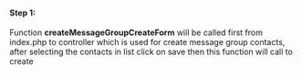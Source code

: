 #### Step 1:

Function **createMessageGroupCreateForm** will be called first from index.php to controller which is used for create message group contacts, after selecting the contacts in list click on save then this function will call to create 
